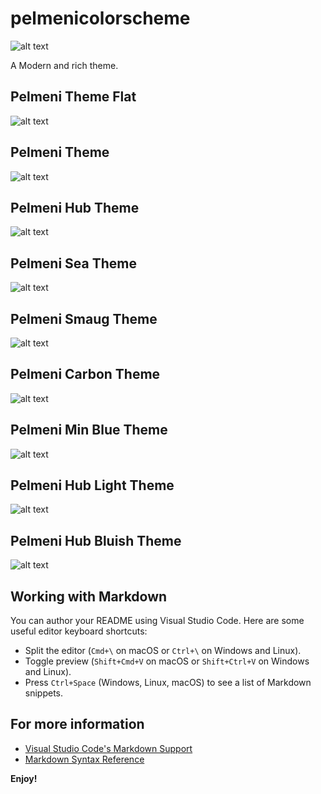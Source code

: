 # pelmenicolorscheme

![alt text](https://raw.githubusercontent.com/alexeev-prog/pelmeni-theme/refs/heads/main/pelmenicolorscheme/image-9.png)

A Modern and rich theme.

## Pelmeni Theme Flat
![alt text](https://raw.githubusercontent.com/alexeev-prog/pelmeni-theme/refs/heads/main/pelmenicolorscheme/image-3.png)

## Pelmeni Theme
![alt text](https://raw.githubusercontent.com/alexeev-prog/pelmeni-theme/refs/heads/main/pelmenicolorscheme/image.png)

## Pelmeni Hub Theme
![alt text](https://raw.githubusercontent.com/alexeev-prog/pelmeni-theme/refs/heads/main/pelmenicolorscheme/image-1.png)

## Pelmeni Sea Theme
![alt text](https://raw.githubusercontent.com/alexeev-prog/pelmeni-theme/refs/heads/main/pelmenicolorscheme/image-2.png)

## Pelmeni Smaug Theme
![alt text](https://raw.githubusercontent.com/alexeev-prog/pelmeni-theme/refs/heads/main/pelmenicolorscheme/image-4.png)

## Pelmeni Carbon Theme
![alt text](https://raw.githubusercontent.com/alexeev-prog/pelmeni-theme/refs/heads/main/pelmenicolorscheme/image-5.png)

## Pelmeni Min Blue Theme
![alt text](https://raw.githubusercontent.com/alexeev-prog/pelmeni-theme/refs/heads/main/pelmenicolorscheme/image-6.png)

## Pelmeni Hub Light Theme
![alt text](https://raw.githubusercontent.com/alexeev-prog/pelmeni-theme/refs/heads/main/pelmenicolorscheme/image-7.png)

## Pelmeni Hub Bluish Theme
![alt text](https://raw.githubusercontent.com/alexeev-prog/pelmeni-theme/refs/heads/main/pelmenicolorscheme/image-8.png)

## Working with Markdown

You can author your README using Visual Studio Code. Here are some useful editor keyboard shortcuts:

* Split the editor (`Cmd+\` on macOS or `Ctrl+\` on Windows and Linux).
* Toggle preview (`Shift+Cmd+V` on macOS or `Shift+Ctrl+V` on Windows and Linux).
* Press `Ctrl+Space` (Windows, Linux, macOS) to see a list of Markdown snippets.

## For more information

* [Visual Studio Code's Markdown Support](http://code.visualstudio.com/docs/languages/markdown)
* [Markdown Syntax Reference](https://help.github.com/articles/markdown-basics/)

**Enjoy!**
